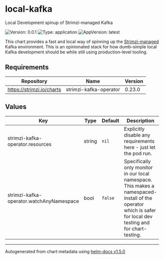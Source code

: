 # local-kafka

Local Development spinup of Strimzi-managed Kafka

![Version: 0.0.1](https://img.shields.io/badge/Version-0.0.1-informational?style=flat-square) ![Type: application](https://img.shields.io/badge/Type-application-informational?style=flat-square) ![AppVersion: latest](https://img.shields.io/badge/AppVersion-latest-informational?style=flat-square)

[strimzi_op]: https://github.com/strimzi/strimzi-kafka-operator

This chart provides a fast and local way of spinning up the
[Strimzi-managed][strimzi_op] Kafka environment. This is an opinionated stack
for how dumb-simple local Kafka development should be while still using
production-level tooling.

## Requirements

| Repository | Name | Version |
|------------|------|---------|
| https://strimzi.io/charts | strimzi-kafka-operator | 0.23.0 |

## Values

| Key | Type | Default | Description |
|-----|------|---------|-------------|
| strimzi-kafka-operator.resources | string | `nil` | Explicitly disable any requirements here - just let the pod run. |
| strimzi-kafka-operator.watchAnyNamespace | bool | `false` | Specifically only monitor in our local namespace. This makes a namespaced-install of the operator which is safer for local dev testing and for chart-testing. |

----------------------------------------------
Autogenerated from chart metadata using [helm-docs v1.5.0](https://github.com/norwoodj/helm-docs/releases/v1.5.0)
